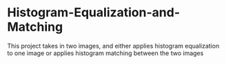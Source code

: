 # Histogram-Equalization-and-Matching
This project takes in two images, and either applies histogram equalization to one image or applies histogram matching between the two images
